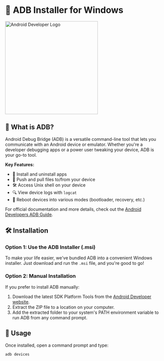 # 🔌 ADB Installer for Windows

<img src="https://www.gstatic.com/devrel-devsite/prod/va15d3cf2bbb0f0b76bff872a3310df731db3118331ec014ebef7ea080350285b/android/images/lockup.svg" alt="Android Developer Logo" width="300"/>

## 🚀 What is ADB?

Android Debug Bridge (ADB) is a versatile command-line tool that lets you communicate with an Android device or emulator. Whether you're a developer debugging apps or a power user tweaking your device, ADB is your go-to tool.

**Key Features:**
- 📱 Install and uninstall apps
- 📂 Push and pull files to/from your device
- 🛠️ Access Unix shell on your device
- 🔍 View device logs with `logcat`
- 🔄 Reboot devices into various modes (bootloader, recovery, etc.)

For official documentation and more details, check out the [Android Developers ADB Guide](https://developer.android.com/studio/command-line/adb).

## 🛠️ Installation

### Option 1: Use the ADB Installer (.msi)

To make your life easier, we've bundled ADB into a convenient Windows installer. Just download and run the `.msi` file, and you're good to go!

### Option 2: Manual Installation

If you prefer to install ADB manually:

1. Download the latest SDK Platform Tools from the [Android Developer website](https://developer.android.com/studio#downloads).
2. Extract the ZIP file to a location on your computer.
3. Add the extracted folder to your system's PATH environment variable to run ADB from any command prompt.

## 🧪 Usage

Once installed, open a command prompt and type:

```bash
adb devices
